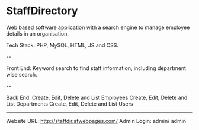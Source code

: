 # StaffDirectory
Web based software application with a search engine to manage employee details in an organisation.

Tech Stack: PHP, MySQL, HTML, JS and CSS.

--

Front End: 
          Keyword search to find staff information, including department wise search.
         
--

Back End: 
          Create, Edit, Delete and List Employees
          Create, Edit, Delete and List Departments
          Create, Edit, Delete and List Users
          
---

Website URL: http://staffdir.atwebpages.com/
Admin Login: admin/ admin
